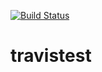 [![Build Status](https://travis-ci.org/LSantha/travistest.svg?branch=master)](https://travis-ci.org/LSantha/travistest)
# travistest
